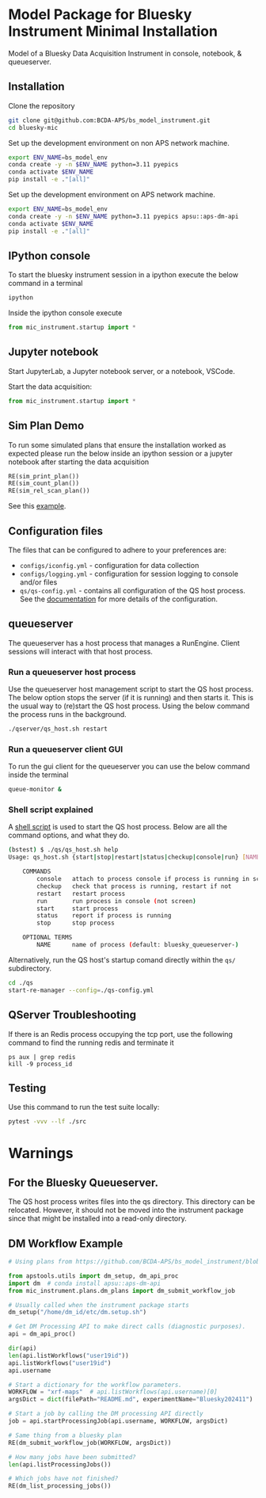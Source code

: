 # Model Package for Bluesky Instrument Minimal Installation

Model of a Bluesky Data Acquisition Instrument in console, notebook, & queueserver.

## Installation
Clone the repository
```bash
git clone git@github.com:BCDA-APS/bs_model_instrument.git
cd bluesky-mic
```

Set up the development environment on non APS network machine.

```bash
export ENV_NAME=bs_model_env
conda create -y -n $ENV_NAME python=3.11 pyepics
conda activate $ENV_NAME
pip install -e ."[all]"
```

Set up the development environment on APS network machine.

```bash
export ENV_NAME=bs_model_env
conda create -y -n $ENV_NAME python=3.11 pyepics apsu::aps-dm-api
conda activate $ENV_NAME
pip install -e ."[all]"
```

## IPython console
To start the bluesky instrument session in a ipython execute the below command in a terminal
```bash
ipython
```
Inside the ipython console execute
```py
from mic_instrument.startup import *
```

## Jupyter notebook

Start JupyterLab, a Jupyter notebook server, or a notebook, VSCode.

Start the data acquisition:

```py
from mic_instrument.startup import *
```

## Sim Plan Demo
To run some simulated plans that ensure the installation worked as expected please run the below inside an ipython session or a jupyter notebook after starting the data acquisition
```py
RE(sim_print_plan())
RE(sim_count_plan())
RE(sim_rel_scan_plan())
```

See this [example](./docs/source/demo.ipynb).

## Configuration files
The files that can be configured to adhere to your preferences are:
- `configs/iconfig.yml` - configuration for data collection
- `configs/logging.yml` - configuration for session logging to console and/or files
- `qs/qs-config.yml`    - contains all configuration of the QS host process. See the [documentation](https://blueskyproject.io/bluesky-queueserver/manager_config.html) for more details of the configuration.

## queueserver

The queueserver has a host process that manages a RunEngine. Client sessions
will interact with that host process.

### Run a queueserver host process

Use the queueserver host management script to start the QS host process.  The below option stops the server (if it
is running) and then starts it.  This is the usual way to (re)start the QS host
process. Using the below command the process runs in the background.

```bash
./qserver/qs_host.sh restart
```

### Run a queueserver client GUI
To run the gui client for the queueserver you can use the below command inside the terminal
```bash
queue-monitor &
```

### Shell script explained

A [shell script](./qserver/qs_host.sh) is used to start the QS host process. Below are all the command options, and what they do.
```bash
(bstest) $ ./qs/qs_host.sh help
Usage: qs_host.sh {start|stop|restart|status|checkup|console|run} [NAME]

    COMMANDS
        console   attach to process console if process is running in screen
        checkup   check that process is running, restart if not
        restart   restart process
        run       run process in console (not screen)
        start     start process
        status    report if process is running
        stop      stop process

    OPTIONAL TERMS
        NAME      name of process (default: bluesky_queueserver-)
```

Alternatively, run the QS host's startup comand directly within the `qs/`
subdirectory.

```bash
cd ./qs
start-re-manager --config=./qs-config.yml
```

## QServer Troubleshooting
If there is an Redis process occupying the tcp port, use the following command to find the running redis and terminate it

```
ps aux | grep redis
kill -9 process_id
```

## Testing

Use this command to run the test suite locally:
```bash
pytest -vvv --lf ./src
```

# Warnings
##  For the Bluesky Queueserver.

The QS host process writes files into the qs directory. This directory can be
relocated. However, it should not be moved into the instrument package since
that might be installed into a read-only directory.

## DM Workflow Example

```python
# Using plans from https://github.com/BCDA-APS/bs_model_instrument/blob/main/src/instrument/plans/dm_plans.py

from apstools.utils import dm_setup, dm_api_proc
import dm  # conda install apsu::aps-dm-api
from mic_instrument.plans.dm_plans import dm_submit_workflow_job

# Usually called when the instrument package starts
dm_setup("/home/dm_id/etc/dm.setup.sh")

# Get DM Processing API to make direct calls (diagnostic purposes).
api = dm_api_proc()

dir(api)
len(api.listWorkflows("user19id"))
api.listWorkflows("user19id")
api.username

# Start a dictionary for the workflow parameters.
WORKFLOW = "xrf-maps"  # api.listWorkflows(api.username)[0]
argsDict = dict(filePath="README.md", experimentName="Bluesky202411")

# Start a job by calling the DM processing API directly
job = api.startProcessingJob(api.username, WORKFLOW, argsDict)

# Same thing from a bluesky plan
RE(dm_submit_workflow_job(WORKFLOW, argsDict))

# How many jobs have been submitted?
len(api.listProcessingJobs())

# Which jobs have not finished?
RE(dm_list_processing_jobs())
```
